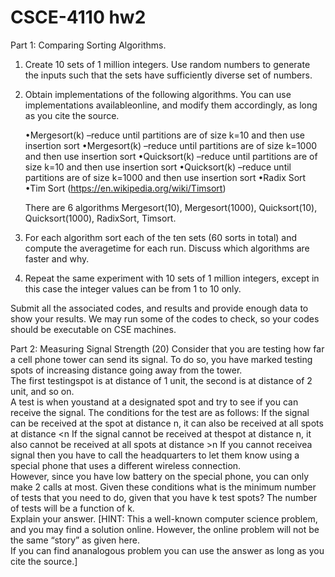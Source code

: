 # CSCE-4110 hw2

Part 1: Comparing Sorting Algorithms. 
  1. Create 10 sets of 1 million integers. Use random numbers to generate the inputs such that the sets have sufficiently diverse set of numbers.
  
  2. Obtain implementations of the following algorithms. You can use implementations availableonline, and modify them accordingly, as long as you cite the source.
      
      •Mergesort(k) –reduce until partitions are of size k=10  and  then  use  insertion  sort
      •Mergesort(k) –reduce until partitions are of size k=1000  and  then  use  insertion  sort
      •Quicksort(k) –reduce until partitions are of size k=10  and  then  use  insertion  sort
      •Quicksort(k) –reduce until partitions are of size k=1000  and  then  use  insertion  sort
      •Radix Sort
      •Tim Sort (https://en.wikipedia.org/wiki/Timsort)
     
     There are 6 algorithms Mergesort(10), Mergesort(1000), Quicksort(10), Quicksort(1000), RadixSort, Timsort.
      
  3. For each algorithm sort each of the ten sets (60 sorts in total) and compute the averagetime for each run. Discuss which algorithms are faster and why.
  
  4. Repeat the same experiment with 10 sets of 1 million integers, except in this case the integer values can be from 1 to 10 only. 
 
  Submit all the associated codes, and results and provide enough data to show your results. 
  We may run some of the codes to check, so your codes should be executable on CSE machines.  
  
  
Part 2: Measuring Signal Strength (20)
  Consider that you are testing how far a cell phone tower can send its signal. 
  To do so, you have marked testing spots of increasing distance going away from the tower.  
  The first testingspot is at distance of 1 unit, the second is at distance of 2 unit, and so on.  
  A test is when youstand at a designated spot and try to see if you can receive the signal.
  The conditions for the test are as follows: 
    If the signal can be received at the spot at distance n, it can also be received at all spots at distance <n 
    If the signal cannot be received at thespot at distance n, it also cannot be received at all spots at distance >n
    If you cannot receivea signal then you have to call the headquarters to let them know using a special phone that uses a different wireless connection.  
    However, since you have low battery on the special phone, you can only make 2 calls at most.
  Given these conditions what is the minimum number of tests that you need to do, given that you have k test spots?
  The number of tests will be a function of k.  
  Explain your answer.
    [HINT: This a well-known computer science problem, and you may find a solution online.
    However, the online problem will not be the same “story” as given here.  
    If you can find ananalogous problem you can use the answer as long as you cite the source.]
